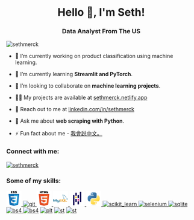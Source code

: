 <h1 align="center">Hello 👋, I'm Seth!</h1>
<h3 align="center">Data Analyst From The US</h3>

<p align="left"> <img src="https://komarev.com/ghpvc/?username=sethmerck&label=Profile%20views&color=0e75b6&style=flat" alt="sethmerck" title='Mostly from me' /> </p>

- 🔭 I’m currently working on product classification using machine learning.

- 🌱 I’m currently learning **Streamlit and PyTorch**.

- 👯 I’m looking to collaborate on **machine learning projects**.

- 👨‍💻 My projects are available at <a href="https://sethmerck.netlify.app" title="My portfolio" target="blank">sethmerck.netlify.app</a>

- 📝 Reach out to me at <a href="https://www.linkedin.com/in/sethmerck/" title="My LinkedIn" target="blank">linkedin.com/in/sethmerck</a>

- 💬 Ask me about **web scraping with Python**.

- ⚡ Fun fact about me - <a href="https://translate.google.com/?sl=auto&tl=en&text=%E6%88%91%E6%9C%83%E8%AA%AA%E4%B8%AD%E6%96%87&op=translate" title="I can speak Chinese." target="blank">我會説中文。</a>

<h3 align="left">Connect with me:</h3>
<p align="left">
<a href="https://linkedin.com/in/sethmerck" title="LinkedIn" target="blank"><img align="center" src="https://raw.githubusercontent.com/rahuldkjain/github-profile-readme-generator/master/src/images/icons/Social/linked-in-alt.svg" alt="sethmerck" height="30" width="40" /></a>
</p>

<h3 align="left">Some of my skills:</h3>
<p align="left"> <a href="https://www.w3schools.com/css/" title="CSS" target="_blank" rel="noreferrer"> <img src="https://raw.githubusercontent.com/devicons/devicon/master/icons/css3/css3-original-wordmark.svg" alt="css3" width="40" height="40"/> </a> <a href="https://git-scm.com/" title="git" target="_blank" rel="noreferrer"> <img src="https://www.vectorlogo.zone/logos/git-scm/git-scm-icon.svg" alt="git" width="40" height="40"/> </a> <a href="https://www.w3.org/html/" title="HTML" target="_blank" rel="noreferrer"> <img src="https://raw.githubusercontent.com/devicons/devicon/master/icons/html5/html5-original-wordmark.svg" alt="html5" width="40" height="40"/> </a> <a href="https://www.mysql.com/" title="MySQL" target="_blank" rel="noreferrer"> <img src="https://raw.githubusercontent.com/devicons/devicon/master/icons/mysql/mysql-original-wordmark.svg" alt="mysql" width="40" height="40"/> </a> <a href="https://pandas.pydata.org/" title="Pandas" target="_blank" rel="noreferrer"> <img src="https://raw.githubusercontent.com/devicons/devicon/2ae2a900d2f041da66e950e4d48052658d850630/icons/pandas/pandas-original.svg" alt="pandas" width="40" height="40"/> </a> <a href="https://www.python.org" title="Python" target="_blank" rel="noreferrer"> <img src="https://raw.githubusercontent.com/devicons/devicon/master/icons/python/python-original.svg" alt="python" width="40" height="40"/> </a> <a href="https://scikit-learn.org/" title="scikit-learn" target="_blank" rel="noreferrer"> <img src="https://upload.wikimedia.org/wikipedia/commons/0/05/Scikit_learn_logo_small.svg" alt="scikit_learn" width="40" height="40"/> </a> <a href="https://www.selenium.dev" title="Selenium" target="_blank" rel="noreferrer"> <img src="https://raw.githubusercontent.com/detain/svg-logos/780f25886640cef088af994181646db2f6b1a3f8/svg/selenium-logo.svg" alt="selenium" width="40" height="40"/> </a> <a href="https://www.sqlite.org/" title="SQLite" target="_blank" rel="noreferrer"> <img src="https://www.vectorlogo.zone/logos/sqlite/sqlite-icon.svg" alt="sqlite" width="40" height="40"/> </a> </a> <a href="https://www.crummy.com/software/BeautifulSoup/bs4/doc/" title="BeautifulSoup" target="_blank" rel="noreferrer"> <img src="https://cdn-images-1.medium.com/max/1000/1*6M0FxnC6CD9L6xGwROl5jQ.png" alt="bs4" width="60" height="40"/> </a> <a href="https://pytorch.org/" title="PyTorch" target="_blank" rel="noreferrer"> <img src="https://pytorch.org/assets/images/pytorch-logo.png" alt="bs4" width="40" height="40"/></a> <a href="https://matplotlib.org/" title="Matplotlib" target="_blank" rel="noreferrer"> <img src="https://d33wubrfki0l68.cloudfront.net/e33fd6f372aa5d51e7b0de4bd763bd983251881e/4b0f4/blog/customising-matplotlib/matplot_title_logo.png" alt="plt" width="40" height="40"/></a> <a href="https://streamlit.io/" title="Streamlit" target="_blank" rel="noreferrer"> <img src="https://res.cloudinary.com/dyd911kmh/image/upload/v1640050215/image27_frqkzv.png" alt="st" width="40" height="40"/></a> <a href="https://public.tableau.com/app/profile/sethmerck" title="My Tableau Public Profile" target="_blank" rel="noreferrer"> <img src="https://public.tableau.com/app/assets/tableau-public-logo-rgb.07774149.svg" alt="st" width="60" height="50"/></a> </p>
